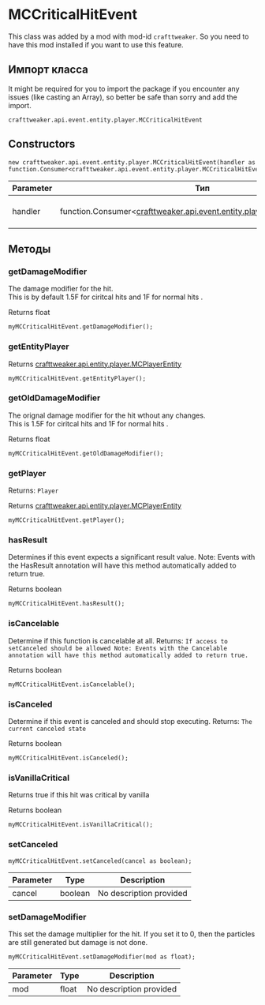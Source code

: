 # MCCriticalHitEvent

This class was added by a mod with mod-id `crafttweaker`. So you need to have this mod installed if you want to use this feature.

## Импорт класса
It might be required for you to import the package if you encounter any issues (like casting an Array), so better be safe than sorry and add the import.
```zenscript
crafttweaker.api.event.entity.player.MCCriticalHitEvent
```

## Constructors
```zenscript
new crafttweaker.api.event.entity.player.MCCriticalHitEvent(handler as function.Consumer<crafttweaker.api.event.entity.player.MCCriticalHitEvent>);
```
| Parameter | Тип                                                                                                                               | Описание                |
| --------- | --------------------------------------------------------------------------------------------------------------------------------- | ----------------------- |
| handler   | function.Consumer<[crafttweaker.api.event.entity.player.MCCriticalHitEvent](/vanilla/api/event/entity/player/MCCriticalHitEvent)> | No description provided |



## Методы
### getDamageModifier

The damage modifier for the hit.<br> This is by default 1.5F for ciritcal hits and 1F for normal hits .

Returns float

```zenscript
myMCCriticalHitEvent.getDamageModifier();
```

### getEntityPlayer

Returns [crafttweaker.api.entity.player.MCPlayerEntity](/vanilla/api/entity/player/MCPlayerEntity)

```zenscript
myMCCriticalHitEvent.getEntityPlayer();
```

### getOldDamageModifier

The orignal damage modifier for the hit wthout any changes.<br> This is 1.5F for ciritcal hits and 1F for normal hits .

Returns float

```zenscript
myMCCriticalHitEvent.getOldDamageModifier();
```

### getPlayer

Returns: `Player`

Returns [crafttweaker.api.entity.player.MCPlayerEntity](/vanilla/api/entity/player/MCPlayerEntity)

```zenscript
myMCCriticalHitEvent.getPlayer();
```

### hasResult

Determines if this event expects a significant result value. Note: Events with the HasResult annotation will have this method automatically added to return true.

Returns boolean

```zenscript
myMCCriticalHitEvent.hasResult();
```

### isCancelable

Determine if this function is cancelable at all. Returns: `If access to setCanceled should be allowed
 Note:
 Events with the Cancelable annotation will have this method automatically added to return true.`

Returns boolean

```zenscript
myMCCriticalHitEvent.isCancelable();
```

### isCanceled

Determine if this event is canceled and should stop executing. Returns: `The current canceled state`

Returns boolean

```zenscript
myMCCriticalHitEvent.isCanceled();
```

### isVanillaCritical

Returns true if this hit was critical by vanilla

Returns boolean

```zenscript
myMCCriticalHitEvent.isVanillaCritical();
```

### setCanceled

```zenscript
myMCCriticalHitEvent.setCanceled(cancel as boolean);
```

| Parameter | Type    | Description             |
| --------- | ------- | ----------------------- |
| cancel    | boolean | No description provided |


### setDamageModifier

This set the damage multiplier for the hit. If you set it to 0, then the particles are still generated but damage is not done.

```zenscript
myMCCriticalHitEvent.setDamageModifier(mod as float);
```

| Parameter | Type  | Description             |
| --------- | ----- | ----------------------- |
| mod       | float | No description provided |



